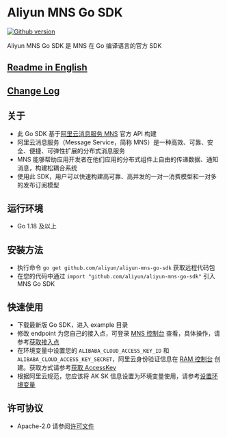 # Aliyun MNS Go SDK

[![Github version](https://badgen.net/badge/color/1.0.3/green?label=version)](https://badgen.net/badge/color/1.0.3/green?label=version)

Aliyun MNS Go SDK 是 MNS 在 Go 编译语言的官方 SDK

## [Readme in English](README.md)

## [Change Log](CHANGELOG.md)

## 关于

- 此 Go SDK 基于[阿里云消息服务 MNS](https://www.aliyun.com/product/mns/) 官方 API 构建
- 阿里云消息服务（Message Service，简称 MNS）是一种高效、可靠、安全、便捷、可弹性扩展的分布式消息服务
- MNS 能够帮助应用开发者在他们应用的分布式组件上自由的传递数据、通知消息，构建松耦合系统
- 使用此 SDK，用户可以快速构建高可靠、高并发的一对一消费模型和一对多的发布订阅模型

## 运行环境

- Go 1.18 及以上

## 安装方法

- 执行命令 `go get github.com/aliyun/aliyun-mns-go-sdk` 获取远程代码包
- 在您的代码中通过 `import "github.com/aliyun/aliyun-mns-go-sdk"` 引入 MNS Go SDK

## 快速使用

- 下载最新版 Go SDK，进入 example 目录
- 修改 endpoint 为您自己的接入点，可登录 [MNS 控制台](https://mns.console.aliyun.com/)
  查看，具体操作，请参考[获取接入点](https://help.aliyun.com/zh/mns/user-guide/manage-queues-in-the-console?spm=a2c4g.11186623.0.i25#section-yhc-ix5-300)
- 在环境变量中设置您的 `ALIBABA_CLOUD_ACCESS_KEY_ID` 和
  `ALIBABA_CLOUD_ACCESS_KEY_SECRET`，阿里云身份验证信息在 [RAM 控制台](https://ram.console.aliyun.com/)
  创建。获取方式请参考[获取 AccessKey](https://help.aliyun.com/document_detail/53045.html?spm=a2c4g.11186623.0.i29#task-354412)
- 根据阿里云规范，您应该将 AK SK
  信息设置为环境变量使用，请参考[设置环境变量](https://help.aliyun.com/zh/sdk/developer-reference/configure-the-alibaba-cloud-accesskey-environment-variable-on-linux-macos-and-windows-systems)

## 许可协议

- Apache-2.0 请参阅[许可文件](LICENSE)